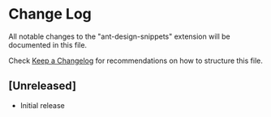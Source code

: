 # Change Log
All notable changes to the "ant-design-snippets" extension will be documented in this file.

Check [Keep a Changelog](http://keepachangelog.com/) for recommendations on how to structure this file.

## [Unreleased]
- Initial release